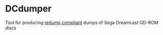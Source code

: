 # DCdumper
Tool for producing [redump compliant](http://wiki.redump.org/index.php?title=GD-Rom_Dumping_Guide) dumps of Sega Dreamcast GD-ROM discs
